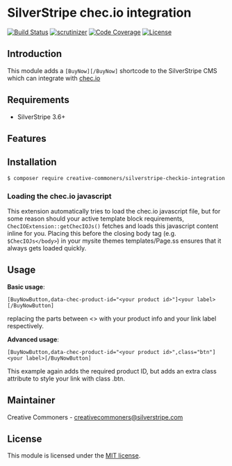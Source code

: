 # SilverStripe chec.io integration

[![Build Status](https://scrutinizer-ci.com/g/creative-commoners/silverstripe-checkio-integration/badges/build.png?b=master)](https://scrutinizer-ci.com/g/creative-commoners/silverstripe-checkio-integration/build-status/master)
[![scrutinizer](https://scrutinizer-ci.com/g/creative-commoners/silverstripe-checkio-integration/badges/quality-score.png?b=master)](https://scrutinizer-ci.com/g/creative-commoners/silverstripe-checkio-integration/)
[![Code Coverage](https://codecov.io/gh/creative-commoners/silverstripe-checkio-integration/branch/master/graph/badge.svg)](https://codecov.io/gh/creative-commoners/silverstripe-checkio-integration)
[![License](http://img.shields.io/packagist/l/creative-commoners/silverstripe-checkio-integration.svg?style=flat-square)](LICENSE.md)

## Introduction

This module adds a `[BuyNow][/BuyNow]` shortcode to the SilverStripe CMS which can integrate with [chec.io](https://chec.io)

## Requirements

 * SilverStripe 3.6+

## Features


## Installation

 ```sh
 $ composer require creative-commoners/silverstripe-checkio-integration
 ```
 
 ### Loading the chec.io javascript
 
 This extension automatically tries to load the chec.io javascript file, but for some reason should your active template block requirements, `ChecIOExtension::getChecIOJs()` fetches and loads this 
 javascript content inline for you. Placing this before the closing body tag (e.g. `$ChecIOJs</body>`) in your mysite themes templates/Page.ss ensures that it always
 gets loaded quickly.
 
## Usage

**Basic usage**: 

`[BuyNowButton,data-chec-product-id="<your product id>"]<your label>[/BuyNowButton]`

replacing the parts between <> with your product info and your link label respectively.

**Advanced usage**:

`[BuyNowButton,data-chec-product-id="<your product id>",class="btn"]<your label>[/BuyNowButton]`

This example again adds the required product ID, but adds an extra class attribute to style your link with class .btn.

## Maintainer

Creative Commoners - creativecommoners@silverstripe.com

## License

This module is licensed under the [MIT license](LICENSE).
